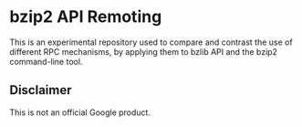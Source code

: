 bzip2 API Remoting
==================

This is an experimental repository used to compare and contrast the use of
different RPC mechanisms, by applying them to bzlib API and the bzip2
command-line tool.


Disclaimer
----------

This is not an official Google product.
